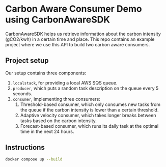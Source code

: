 # Carbon Aware Consumer Demo using CarbonAwareSDK
CarbonAwareSDK helps us retrieve information about the carbon intensity (gCO2/kwh) in a certain time and place.
This repo contains an example project where we use this API to build two carbon aware consumers.

## Project setup

Our setup contains three components:

1. `localstack`, for providing a local AWS SQS queue.
2. `producer`, which puts a random task description on the queue every 5 seconds.
3. `consumer`, implementing three consumers:
    1. Threshold-based consumer, which only consumes new tasks from the queue if the carbon intensity is lower than a
       certain threshold.
    2. Adaptive velocity consumer, which takes longer breaks between tasks based on the carbon intensity.
   3. Forecast-based consumer, which runs its daily task at the optimal time in the next 24 hours.

## Instructions

```bash
docker compose up --build
```